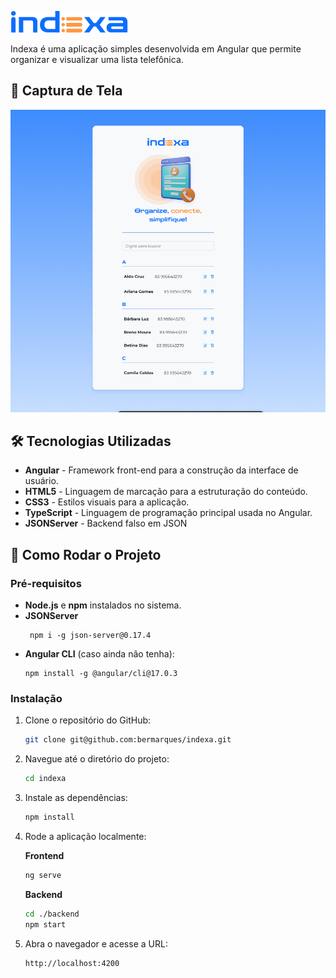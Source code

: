 ![Indexa](https://github.com/bermarques/indexa/raw/main/src/assets/logo.png)

Indexa é uma aplicação simples desenvolvida em Angular que permite organizar e visualizar uma lista telefônica.

## 📸 Captura de Tela

![Indexa](https://github.com/bermarques/indexa/raw/main/src/assets/preview.png)

## 🛠️ Tecnologias Utilizadas

- **Angular** - Framework front-end para a construção da interface de usuário.
- **HTML5** - Linguagem de marcação para a estruturação do conteúdo.
- **CSS3** - Estilos visuais para a aplicação.
- **TypeScript** - Linguagem de programação principal usada no Angular.
- **JSONServer** - Backend falso em JSON

## 🚀 Como Rodar o Projeto

### Pré-requisitos

- **Node.js** e **npm** instalados no sistema.
- **JSONServer**
  ```
   npm i -g json-server@0.17.4
  ```
- **Angular CLI** (caso ainda não tenha):
  ```
  npm install -g @angular/cli@17.0.3
  ```

### Instalação

1. Clone o repositório do GitHub:

   ```bash
   git clone git@github.com:bermarques/indexa.git
   ```

2. Navegue até o diretório do projeto:

   ```bash
   cd indexa
   ```

3. Instale as dependências:

   ```bash
   npm install
   ```

4. Rode a aplicação localmente:

   **Frontend**

   ```bash
   ng serve
   ```

   **Backend**

   ```bash
   cd ./backend
   npm start
   ```

5. Abra o navegador e acesse a URL:
   ```
   http://localhost:4200
   ```
